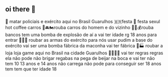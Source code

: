 ## oi there 👋

<!--

**Here are some ideas  to get you started:**

🙋‍♀️ A short introduction - what is your organization all about?
🌈 Contribution guidelines - how can the community get involved?
👩‍💻 Useful resources - where can the community find your docs? Is there anything else the community should know?
🍿 Fun facts - what does your team eat for breakfast?
🧙 Remember, you can do mighty things with the power of [Markdown](https://docs.github.com/github/writing-on-github/getting-started-with-writing-and-formatting-on-github/basic-writing-and-formatting-syntax)
-->
🔫 matar policiais e exército aqui no Brasil Guarulhos
🇧🇷festa 🔞 festa sexul hot coffee carros 
🚗🚘🏍rouba carros do homem e do vizinho
🏦🔫💰rouba bancos tem uma bomba de explosão de aí a 
vai ter idade rg 18 anos para entrar
🔫🔫🚬 roubar as armas do exército para nós usar pudim a base do exército vai ser uma bomba 
fábrica da maconha vai ter fábrica 🚬🏭 
roubar a loja loja game aqui no Brasil na cidade Guarulhos 👺👺🔫🔫
vai ter regras regras ela não pode não brigar regabas na pega de beijar na boca e vai ter não tem 10 13 anos e 14 anos não carrega não pode para conseguir ser 18 anos tem tem que ter idade 18
